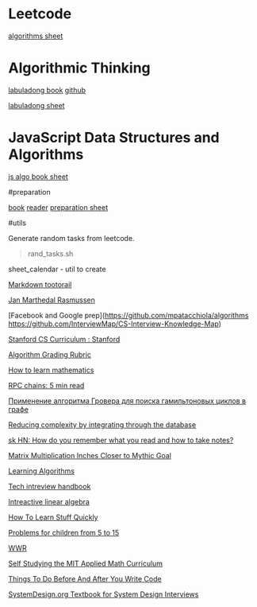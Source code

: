 # Leetcode

[algorithms sheet](https://docs.google.com/spreadsheets/d/1aPNPu22ObKREMnXwxitnZsOa8Qke8Zd_QZMsGXk8TnY/edit#gid=0)

# Algorithmic Thinking

[labuladong book](https://labuladong.gitbook.io/algo-en/)
[github](https://github.com/labuladong/fucking-algorithm/tree/english)

[labuladong sheet](https://docs.google.com/spreadsheets/d/1AKbKvdRK6F_RAYlVR8qk0DjdVMN6pGWUE-e9ERVbFs0/edit#gid=0)

# JavaScript Data Structures and Algorithms

[js algo book sheet](https://docs.google.com/spreadsheets/d/1Pql9efNIkrdPm4MwzeUQOk6RvAYsheK3ve5FMvdRGe0/edit#gid=0)

#preparation

[book](https://www.amazon.com/How-Interview-Amazon-International-Professionals-ebook/dp/B07YRYN5XR)
[reader](https://read.amazon.com/)
[preparation sheet](https://docs.google.com/spreadsheets/d/1NQrCkcR_t3NoF67A6gblv8omhs6Gx38msPLJYL9tefM/edit#gid=0)

#utils

Generate random tasks from leetcode.
> rand_tasks.sh 

sheet_calendar - util to create


[Markdown tootorail](https://guides.github.com/features/mastering-markdown/)

[Jan Marthedal Rasmussen](https://janmr.com/blog/)

[Facebook and Google prep](https://github.com/mpatacchiola/algorithms
https://github.com/InterviewMap/CS-Interview-Knowledge-Map)

[Stanford CS Curriculum : Stanford](https://docs.google.com/spreadsheets/d/1zfw8nPvJeewxcFUBpKUKmAVE8PjnJI7H0CKimdQXxr0/htmlview)

[Algorithm Grading Rubric](https://docs.google.com/spreadsheets/d/1gy9cmPwNhZvola7kqnfY3DElk7PYrz2ARpaCODTp8Go/edit#gid=0)

[How to learn mathematics](http://www.geometry.org/tex/conc/mathlearn.html)

[RPC chains: 5 min read](https://orkhanscience.medium.com/rpc-chains-5-min-read-2b5c0f3886ba)

[Применение алгоритма Гровера для поиска гамильтоновых циклов в графе](https://habr.com/ru/post/587176/)


[Reducing complexity by integrating through the database](https://fauna.com/blog/reducing-complexity-by-integrating-through-the-database)

[sk HN: How do you remember what you read and how to take notes?](https://news.ycombinator.com/item?id=29602848)

[Matrix Multiplication Inches Closer to Mythic Goal](https://www.quantamagazine.org/mathematicians-inch-closer-to-matrix-multiplication-goal-20210323/)

[Learning Algorithms](https://www.oreilly.com/library/view/learning-algorithms/9781492091059/)

[Tech intreview handbook](https://techinterviewhandbook.org/introduction/)

[Intreactive linear algebra](https://textbooks.math.gatech.edu/ila/index.html)

[How To Learn Stuff Quickly](https://www.joshwcomeau.com/blog/how-to-learn-stuff-quickly/)

[Problems for children from 5 to 15](https://www.imaginary.org/sites/default/files/taskbook_arnold_en_0.pdf)

[WWR](https://weworkremotely.com/remote-jobs/search?term=C%23&button=)

[Self Studying the MIT Applied Math Curriculum](https://www.smallstepcap.com/)

[Things To Do Before And After You Write Code](https://somehowmanage.com/2021/09/05/things-to-do-before-and-after-you-write-code/)

[SystemDesign.org Textbook for System Design Interviews](https://docs.google.com/document/d/1pOarvQbjzLd9tz5ZuxktyrYsZ41mbWba5_LUeFj65lI/edit)